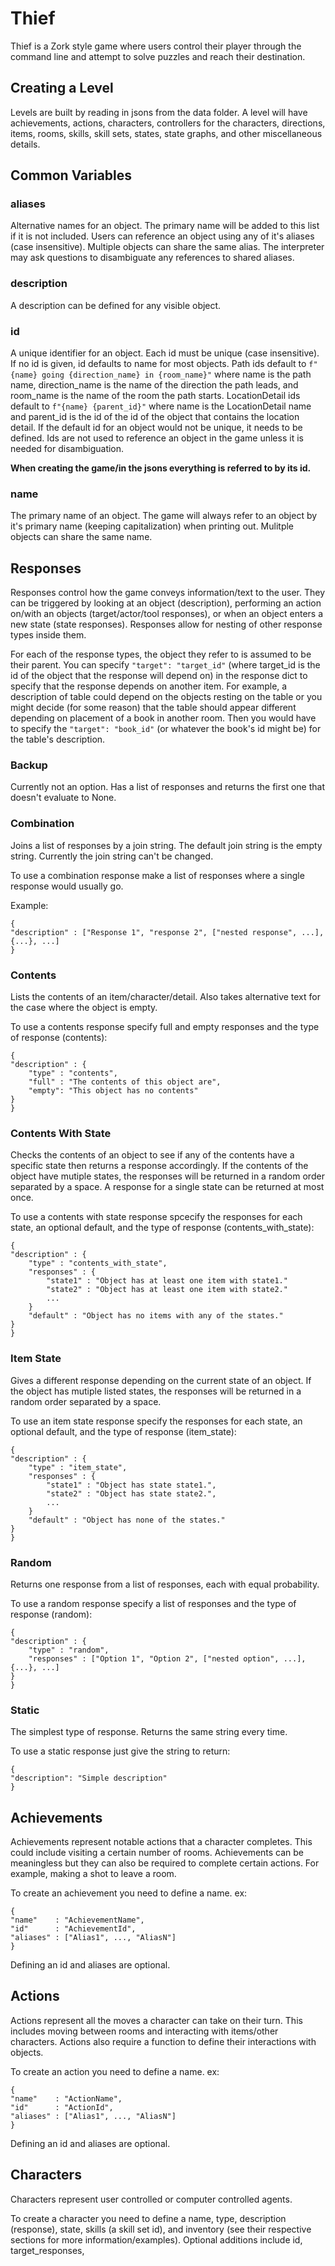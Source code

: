 # Thief

Thief is a Zork style game where users control their player through the command line and attempt to solve puzzles and reach their destination.

## Creating a Level

Levels are built by reading in jsons from the data folder. A level will have achievements, actions, characters, controllers for the characters, directions, items, rooms, skills, skill sets, states, state graphs, and other miscellaneous details.

## Common Variables

### aliases

Alternative names for an object. The primary name will be added to this list if it is not included. Users can reference an object using any of it's aliases (case insensitive). Multiple objects can share the same alias. The interpreter may ask questions to disambiguate any references to shared aliases.

### description

A description can be defined for any visible object. 

### id

A unique identifier for an object. Each id must be unique (case insensitive). If no id is given, id defaults to name for most objects. Path ids default to `f"{name} going {direction_name} in {room_name}"` where name is the path name, direction_name is the name of the direction the path leads, and room_name is the name of the room the path starts. LocationDetail ids default to `f"{name} {parent_id}"` where name is the LocationDetail name and parent_id is the id of the id of the object that contains the location detail. If the default id for an object would not be unique, it needs to be defined. Ids are not used to reference an object in the game unless it is needed for disambiguation.

**When creating the game/in the jsons everything is referred to by its id.**

### name

The primary name of an object. The game will always refer to an object by it's primary name (keeping capitalization) when printing out. Mulitple objects can share the same name.


## Responses

Responses control how the game conveys information/text to the user. They can be triggered by looking at an object (description), performing an action on/with an objects (target/actor/tool responses), or when an object enters a new state (state responses). Responses allow for nesting of other response types inside them.

For each of the response types, the object they refer to is assumed to be their parent. You can specify `"target": "target_id"` (where target_id is the id of the object that the response will depend on) in the response dict to specify that the response depends on another item. For example, a description of table could depend on the objects resting on the table or you might decide (for some reason) that the table should appear different depending on placement of a book in another room. Then you would have to specify the `"target": "book_id"` (or whatever the book's id might be) for the table's description.

### Backup

Currently not an option. Has a list of responses and returns the first one that doesn't evaluate to None.

### Combination

Joins a list of responses by a join string. The default join string is the empty string. Currently the join string can't be changed.

To use a combination response make a list of responses where a single response would usually go.

Example:

    {
    "description" : ["Response 1", "response 2", ["nested response", ...], {...}, ...]
    }

### Contents

Lists the contents of an item/character/detail. Also takes alternative text for the case where the object is empty.

To use a contents response specify full and empty responses and the type of response (contents):

    {
    "description" : {
        "type" : "contents",
        "full" : "The contents of this object are",
        "empty": "This object has no contents"
    }
    }

### Contents With State

Checks the contents of an object to see if any of the contents have a specific state then returns a response accordingly. If the contents of the object have mutiple states, the responses will be returned in a random order separated by a space. A response for a single state can be returned at most once.

To use a contents with state response spcecify the responses for each state, an optional default, and the type of response (contents_with_state):

    {
    "description" : {
        "type" : "contents_with_state",
        "responses" : {
            "state1" : "Object has at least one item with state1."
            "state2" : "Object has at least one item with state2."
            ...
        }
        "default" : "Object has no items with any of the states."
    }
    }

### Item State

Gives a different response depending on the current state of an object. If the object has mutiple listed states, the responses will be returned in a random order separated by a space.

To use an item state response specify the responses for each state, an optional default, and the type of response (item_state):

    {
    "description" : {
        "type" : "item_state",
        "responses" : {
            "state1" : "Object has state state1.",      
            "state2" : "Object has state state2.",
            ...
        }
        "default" : "Object has none of the states."
    }
    }

### Random

Returns one response from a list of responses, each with equal probability.

To use a random response specify a list of responses and the type of response (random):

    {
    "description" : {
        "type" : "random",
        "responses" : ["Option 1", "Option 2", ["nested option", ...], {...}, ...]
    }
    }

### Static

The simplest type of response. Returns the same string every time.

To use a static response just give the string to return:

    {
    "description": "Simple description"
    }

## Achievements

Achievements represent notable actions that a character completes. This could include visiting a certain number of rooms. Achievements can be meaningless but they can also be required to complete certain actions. For example, making a shot to leave a room.

To create an achievement you need to define a name. ex:

    {
    "name"    : "AchievementName",
    "id"      : "AchievementId",
    "aliases" : ["Alias1", ..., "AliasN"]
    }

Defining an id and aliases are optional.

## Actions

Actions represent all the moves a character can take on their turn. This includes moving between rooms and interacting with items/other characters. Actions also require a function to define their interactions with objects. 

To create an action you need to define a name. ex:

    {
    "name"    : "ActionName",
    "id"      : "ActionId",
    "aliases" : ["Alias1", ..., "AliasN"]
    }

Defining an id and aliases are optional.

## Characters

Characters represent user controlled or computer controlled agents. 

To create a character you need to define a name, type, description (response), state, skills (a skill set id), and inventory (see their respective sections for more information/examples). Optional additions include id, target_responses, 
